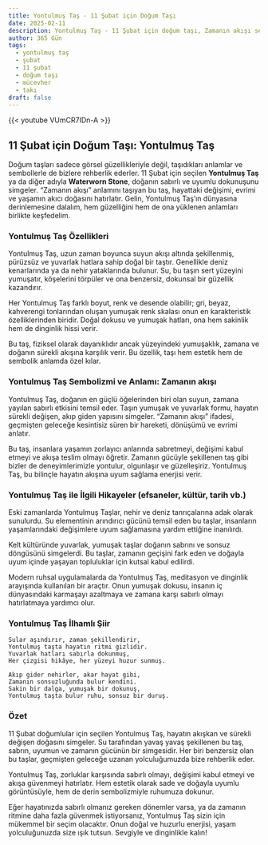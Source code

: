 ```yaml
---
title: Yontulmuş Taş - 11 Şubat için Doğum Taşı
date: 2025-02-11
description: Yontulmuş Taş - 11 Şubat için doğum taşı, Zamanın akışı sembolü. Bu özel taşın derin anlamını öğrenin.
author: 365 Gün
tags:
  - yontulmuş taş
  - şubat
  - 11 şubat
  - doğum taşı
  - mücevher
  - takı
draft: false
---
```


{{< youtube VUmCR7IDn-A >}}


## 11 Şubat için Doğum Taşı: Yontulmuş Taş

Doğum taşları sadece görsel güzellikleriyle değil, taşıdıkları anlamlar ve sembollerle de bizlere rehberlik ederler. 11 Şubat için seçilen **Yontulmuş Taş** ya da diğer adıyla **Waterworn Stone**, doğanın sabırlı ve uyumlu dokunuşunu simgeler. “Zamanın akışı” anlamını taşıyan bu taş, hayattaki değişimi, evrimi ve yaşamın akıcı doğasını hatırlatır. Gelin, Yontulmuş Taş’ın dünyasına derinlemesine dalalım, hem güzelliğini hem de ona yüklenen anlamları birlikte keşfedelim.

### Yontulmuş Taş Özellikleri

Yontulmuş Taş, uzun zaman boyunca suyun akışı altında şekillenmiş, pürüzsüz ve yuvarlak hatlara sahip doğal bir taştır. Genellikle deniz kenarlarında ya da nehir yataklarında bulunur. Su, bu taşın sert yüzeyini yumuşatır, köşelerini törpüler ve ona benzersiz, dokunsal bir güzellik kazandırır.

Her Yontulmuş Taş farklı boyut, renk ve desende olabilir; gri, beyaz, kahverengi tonlarından oluşan yumuşak renk skalası onun en karakteristik özelliklerinden biridir. Doğal dokusu ve yumuşak hatları, ona hem sakinlik hem de dinginlik hissi verir.

Bu taş, fiziksel olarak dayanıklıdır ancak yüzeyindeki yumuşaklık, zamana ve doğanın sürekli akışına karşılık verir. Bu özellik, taşı hem estetik hem de sembolik anlamda özel kılar.

### Yontulmuş Taş Sembolizmi ve Anlamı: Zamanın akışı

Yontulmuş Taş, doğanın en güçlü öğelerinden biri olan suyun, zamana yayılan sabırlı etkisini temsil eder. Taşın yumuşak ve yuvarlak formu, hayatın sürekli değişen, akıp giden yapısını simgeler. “Zamanın akışı” ifadesi, geçmişten geleceğe kesintisiz süren bir hareketi, dönüşümü ve evrimi anlatır.

Bu taş, insanlara yaşamın zorlayıcı anlarında sabretmeyi, değişimi kabul etmeyi ve akışa teslim olmayı öğretir. Zamanın gücüyle şekillenen taş gibi bizler de deneyimlerimizle yontulur, olgunlaşır ve güzelleşiriz. Yontulmuş Taş, bu bilinçle hayatın akışına uyum sağlama enerjisi verir.

### Yontulmuş Taş ile İlgili Hikayeler (efsaneler, kültür, tarih vb.)

Eski zamanlarda Yontulmuş Taşlar, nehir ve deniz tanrıçalarına adak olarak sunulurdu. Su elementinin arındırıcı gücünü temsil eden bu taşlar, insanların yaşamlarındaki değişimlere uyum sağlamasına yardım ettiğine inanılırdı.

Kelt kültüründe yuvarlak, yumuşak taşlar doğanın sabrını ve sonsuz döngüsünü simgelerdi. Bu taşlar, zamanın geçişini fark eden ve doğayla uyum içinde yaşayan topluluklar için kutsal kabul edilirdi.

Modern ruhsal uygulamalarda da Yontulmuş Taş, meditasyon ve dinginlik arayışında kullanılan bir araçtır. Onun yumuşak dokusu, insanın iç dünyasındaki karmaşayı azaltmaya ve zamana karşı sabırlı olmayı hatırlatmaya yardımcı olur.

### Yontulmuş Taş İlhamlı Şiir

```
Sular aşındırır, zaman şekillendirir,
Yontulmuş taşta hayatın ritmi gizlidir.
Yuvarlak hatları sabırla dokunmuş,
Her çizgisi hikâye, her yüzeyi huzur sunmuş.

Akıp gider nehirler, akar hayat gibi,
Zamanın sonsuzluğunda bulur kendini.
Sakin bir dalga, yumuşak bir dokunuş,
Yontulmuş taşta bulur ruhu, sonsuz bir duruş.
```

### Özet

11 Şubat doğumlular için seçilen Yontulmuş Taş, hayatın akışkan ve sürekli değişen doğasını simgeler. Su tarafından yavaş yavaş şekillenen bu taş, sabrın, uyumun ve zamanın gücünün bir simgesidir. Her biri benzersiz olan bu taşlar, geçmişten geleceğe uzanan yolculuğumuzda bize rehberlik eder.

Yontulmuş Taş, zorluklar karşısında sabırlı olmayı, değişimi kabul etmeyi ve akışa güvenmeyi hatırlatır. Hem estetik olarak sade ve doğayla uyumlu görüntüsüyle, hem de derin sembolizmiyle ruhumuza dokunur.

Eğer hayatınızda sabırlı olmanız gereken dönemler varsa, ya da zamanın ritmine daha fazla güvenmek istiyorsanız, Yontulmuş Taş sizin için mükemmel bir seçim olacaktır. Onun doğal ve huzurlu enerjisi, yaşam yolculuğunuzda size ışık tutsun. Sevgiyle ve dinginlikle kalın!